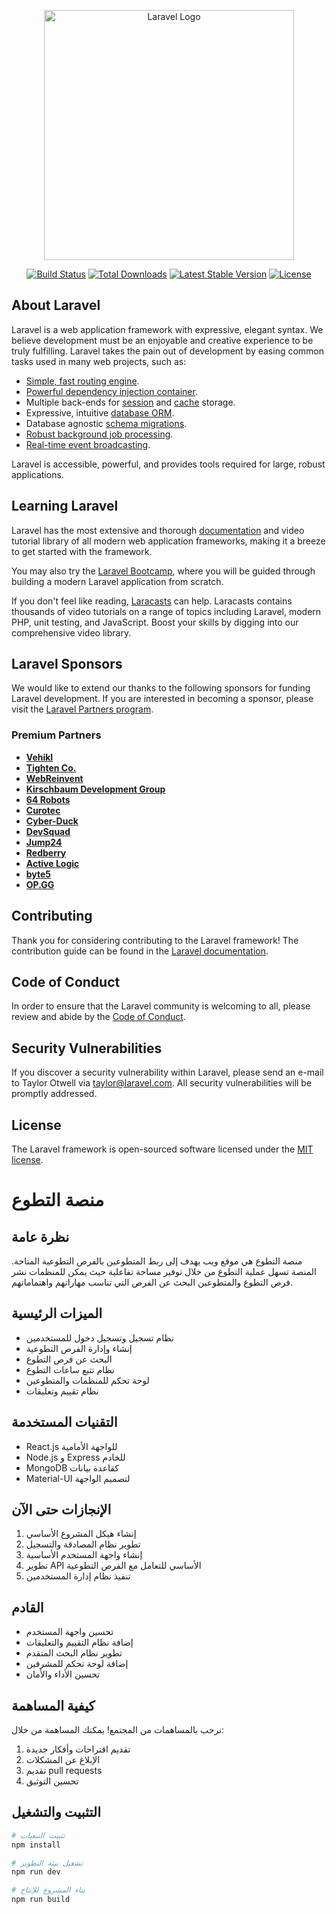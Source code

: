 <p align="center"><a href="https://laravel.com" target="_blank"><img src="https://raw.githubusercontent.com/laravel/art/master/logo-lockup/5%20SVG/2%20CMYK/1%20Full%20Color/laravel-logolockup-cmyk-red.svg" width="400" alt="Laravel Logo"></a></p>

<p align="center">
<a href="https://github.com/laravel/framework/actions"><img src="https://github.com/laravel/framework/workflows/tests/badge.svg" alt="Build Status"></a>
<a href="https://packagist.org/packages/laravel/framework"><img src="https://img.shields.io/packagist/dt/laravel/framework" alt="Total Downloads"></a>
<a href="https://packagist.org/packages/laravel/framework"><img src="https://img.shields.io/packagist/v/laravel/framework" alt="Latest Stable Version"></a>
<a href="https://packagist.org/packages/laravel/framework"><img src="https://img.shields.io/packagist/l/laravel/framework" alt="License"></a>
</p>

## About Laravel

Laravel is a web application framework with expressive, elegant syntax. We believe development must be an enjoyable and creative experience to be truly fulfilling. Laravel takes the pain out of development by easing common tasks used in many web projects, such as:

- [Simple, fast routing engine](https://laravel.com/docs/routing).
- [Powerful dependency injection container](https://laravel.com/docs/container).
- Multiple back-ends for [session](https://laravel.com/docs/session) and [cache](https://laravel.com/docs/cache) storage.
- Expressive, intuitive [database ORM](https://laravel.com/docs/eloquent).
- Database agnostic [schema migrations](https://laravel.com/docs/migrations).
- [Robust background job processing](https://laravel.com/docs/queues).
- [Real-time event broadcasting](https://laravel.com/docs/broadcasting).

Laravel is accessible, powerful, and provides tools required for large, robust applications.

## Learning Laravel

Laravel has the most extensive and thorough [documentation](https://laravel.com/docs) and video tutorial library of all modern web application frameworks, making it a breeze to get started with the framework.

You may also try the [Laravel Bootcamp](https://bootcamp.laravel.com), where you will be guided through building a modern Laravel application from scratch.

If you don't feel like reading, [Laracasts](https://laracasts.com) can help. Laracasts contains thousands of video tutorials on a range of topics including Laravel, modern PHP, unit testing, and JavaScript. Boost your skills by digging into our comprehensive video library.

## Laravel Sponsors

We would like to extend our thanks to the following sponsors for funding Laravel development. If you are interested in becoming a sponsor, please visit the [Laravel Partners program](https://partners.laravel.com).

### Premium Partners

- **[Vehikl](https://vehikl.com/)**
- **[Tighten Co.](https://tighten.co)**
- **[WebReinvent](https://webreinvent.com/)**
- **[Kirschbaum Development Group](https://kirschbaumdevelopment.com)**
- **[64 Robots](https://64robots.com)**
- **[Curotec](https://www.curotec.com/services/technologies/laravel/)**
- **[Cyber-Duck](https://cyber-duck.co.uk)**
- **[DevSquad](https://devsquad.com/hire-laravel-developers)**
- **[Jump24](https://jump24.co.uk)**
- **[Redberry](https://redberry.international/laravel/)**
- **[Active Logic](https://activelogic.com)**
- **[byte5](https://byte5.de)**
- **[OP.GG](https://op.gg)**

## Contributing

Thank you for considering contributing to the Laravel framework! The contribution guide can be found in the [Laravel documentation](https://laravel.com/docs/contributions).

## Code of Conduct

In order to ensure that the Laravel community is welcoming to all, please review and abide by the [Code of Conduct](https://laravel.com/docs/contributions#code-of-conduct).

## Security Vulnerabilities

If you discover a security vulnerability within Laravel, please send an e-mail to Taylor Otwell via [taylor@laravel.com](mailto:taylor@laravel.com). All security vulnerabilities will be promptly addressed.

## License

The Laravel framework is open-sourced software licensed under the [MIT license](https://opensource.org/licenses/MIT).

# منصة التطوع

## نظرة عامة
منصة التطوع هي موقع ويب يهدف إلى ربط المتطوعين بالفرص التطوعية المتاحة. المنصة تسهل عملية التطوع من خلال توفير مساحة تفاعلية حيث يمكن للمنظمات نشر فرص التطوع والمتطوعين البحث عن الفرص التي تناسب مهاراتهم واهتماماتهم.

## الميزات الرئيسية
- نظام تسجيل وتسجيل دخول للمستخدمين
- إنشاء وإدارة الفرص التطوعية
- البحث عن فرص التطوع
- نظام تتبع ساعات التطوع
- لوحة تحكم للمنظمات والمتطوعين
- نظام تقييم وتعليقات

## التقنيات المستخدمة
- React.js للواجهة الأمامية
- Node.js و Express للخادم
- MongoDB كقاعدة بيانات
- Material-UI لتصميم الواجهة

## الإنجازات حتى الآن
1. إنشاء هيكل المشروع الأساسي
2. تطوير نظام المصادقة والتسجيل
3. إنشاء واجهة المستخدم الأساسية
4. تطوير API الأساسي للتعامل مع الفرص التطوعية
5. تنفيذ نظام إدارة المستخدمين

## القادم
- تحسين واجهة المستخدم
- إضافة نظام التقييم والتعليقات
- تطوير نظام البحث المتقدم
- إضافة لوحة تحكم للمشرفين
- تحسين الأداء والأمان

## كيفية المساهمة
نرحب بالمساهمات من المجتمع! يمكنك المساهمة من خلال:
1. تقديم اقتراحات وأفكار جديدة
2. الإبلاغ عن المشكلات
3. تقديم pull requests
4. تحسين التوثيق

## التثبيت والتشغيل
```bash
# تثبيت التبعيات
npm install

# تشغيل بيئة التطوير
npm run dev

# بناء المشروع للإنتاج
npm run build
